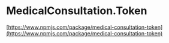 # MedicalConsultation.Token

[https://www.npmjs.com/package/medical-consultation-token](https://www.npmjs.com/package/medical-consultation-token)
